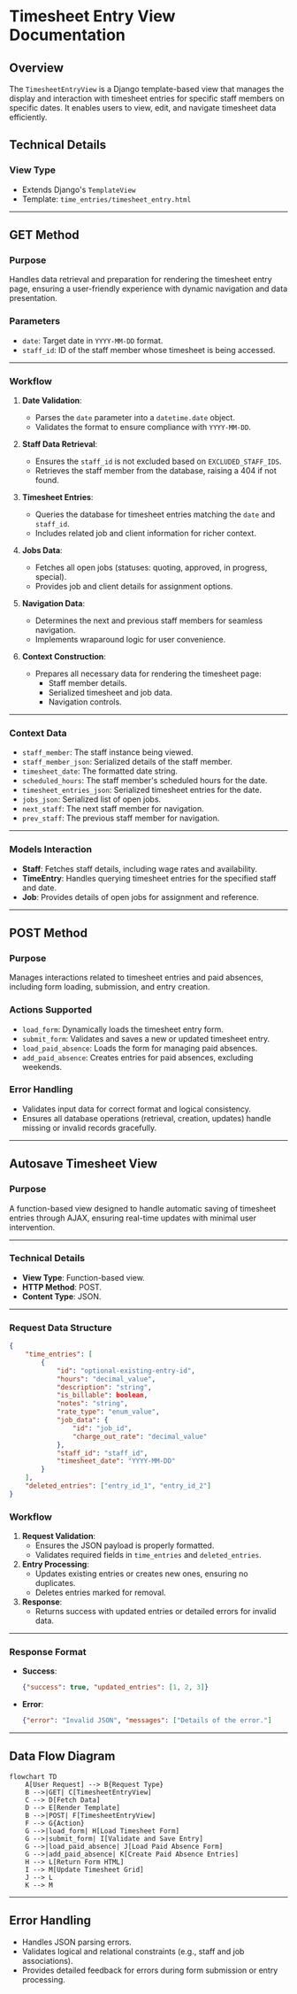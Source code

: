 # **Timesheet Entry View Documentation**

## **Overview**

The `TimesheetEntryView` is a Django template-based view that manages the display and interaction with timesheet entries for specific staff members on specific dates. It enables users to view, edit, and navigate timesheet data efficiently.

## **Technical Details**

### **View Type**

- Extends Django's `TemplateView`
- Template: `time_entries/timesheet_entry.html`

---

## **GET Method**

### **Purpose**
Handles data retrieval and preparation for rendering the timesheet entry page, ensuring a user-friendly experience with dynamic navigation and data presentation.

### **Parameters**

- `date`: Target date in `YYYY-MM-DD` format.
- `staff_id`: ID of the staff member whose timesheet is being accessed.

---

### **Workflow**

1. **Date Validation**:
   - Parses the `date` parameter into a `datetime.date` object.
   - Validates the format to ensure compliance with `YYYY-MM-DD`.

2. **Staff Data Retrieval**:
   - Ensures the `staff_id` is not excluded based on `EXCLUDED_STAFF_IDS`.
   - Retrieves the staff member from the database, raising a 404 if not found.

3. **Timesheet Entries**:
   - Queries the database for timesheet entries matching the `date` and `staff_id`.
   - Includes related job and client information for richer context.

4. **Jobs Data**:
   - Fetches all open jobs (statuses: quoting, approved, in progress, special).
   - Provides job and client details for assignment options.

5. **Navigation Data**:
   - Determines the next and previous staff members for seamless navigation.
   - Implements wraparound logic for user convenience.

6. **Context Construction**:
   - Prepares all necessary data for rendering the timesheet page:
     - Staff member details.
     - Serialized timesheet and job data.
     - Navigation controls.

---

### **Context Data**

- `staff_member`: The staff instance being viewed.
- `staff_member_json`: Serialized details of the staff member.
- `timesheet_date`: The formatted date string.
- `scheduled_hours`: The staff member's scheduled hours for the date.
- `timesheet_entries_json`: Serialized timesheet entries for the date.
- `jobs_json`: Serialized list of open jobs.
- `next_staff`: The next staff member for navigation.
- `prev_staff`: The previous staff member for navigation.

---

### **Models Interaction**

- **Staff**: Fetches staff details, including wage rates and availability.
- **TimeEntry**: Handles querying timesheet entries for the specified staff and date.
- **Job**: Provides details of open jobs for assignment and reference.

---

## **POST Method**

### **Purpose**
Manages interactions related to timesheet entries and paid absences, including form loading, submission, and entry creation.

### **Actions Supported**

- `load_form`: Dynamically loads the timesheet entry form.
- `submit_form`: Validates and saves a new or updated timesheet entry.
- `load_paid_absence`: Loads the form for managing paid absences.
- `add_paid_absence`: Creates entries for paid absences, excluding weekends.

### **Error Handling**

- Validates input data for correct format and logical consistency.
- Ensures all database operations (retrieval, creation, updates) handle missing or invalid records gracefully.

---

## **Autosave Timesheet View**

### **Purpose**

A function-based view designed to handle automatic saving of timesheet entries through AJAX, ensuring real-time updates with minimal user intervention.

---

### **Technical Details**

- **View Type**: Function-based view.
- **HTTP Method**: POST.
- **Content Type**: JSON.

---

### **Request Data Structure**

```json
{
    "time_entries": [
        {
            "id": "optional-existing-entry-id",
            "hours": "decimal_value",
            "description": "string",
            "is_billable": boolean,
            "notes": "string",
            "rate_type": "enum_value",
            "job_data": {
                "id": "job_id",
                "charge_out_rate": "decimal_value"
            },
            "staff_id": "staff_id",
            "timesheet_date": "YYYY-MM-DD"
        }
    ],
    "deleted_entries": ["entry_id_1", "entry_id_2"]
}
```

### **Workflow**

1. **Request Validation**:
    - Ensures the JSON payload is properly formatted.
    - Validates required fields in `time_entries` and `deleted_entries`.
2. **Entry Processing**:
    - Updates existing entries or creates new ones, ensuring no duplicates.
    - Deletes entries marked for removal.
3. **Response**:
    - Returns success with updated entries or detailed errors for invalid data.

---

### **Response Format**

- **Success**:
    
    ```json
    {"success": true, "updated_entries": [1, 2, 3]}
    ```
    
- **Error**:
    
    ```json
    {"error": "Invalid JSON", "messages": ["Details of the error."]
    ```
---

## **Data Flow Diagram**

```mermaid
flowchart TD
    A[User Request] --> B{Request Type}
    B -->|GET| C[TimesheetEntryView]
    C --> D[Fetch Data]
    D --> E[Render Template]
    B -->|POST| F[TimesheetEntryView]
    F --> G{Action}
    G -->|load_form| H[Load Timesheet Form]
    G -->|submit_form| I[Validate and Save Entry]
    G -->|load_paid_absence| J[Load Paid Absence Form]
    G -->|add_paid_absence| K[Create Paid Absence Entries]
    H --> L[Return Form HTML]
    I --> M[Update Timesheet Grid]
    J --> L
    K --> M

```

---

## **Error Handling**

- Handles JSON parsing errors.
- Validates logical and relational constraints (e.g., staff and job associations).
- Provides detailed feedback for errors during form submission or entry processing.